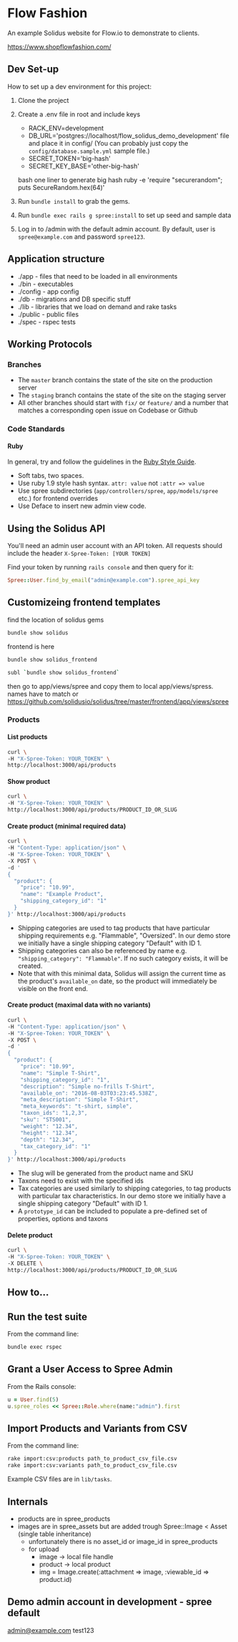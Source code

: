 # Flow Fashion
An example Solidus website for Flow.io to demonstrate to clients.

https://www.shopflowfashion.com/

## Dev Set-up
How to set up a dev environment for this project:

1. Clone the project
2. Create a .env file in root and include keys
   - RACK_ENV=development
   - DB_URL='postgres://localhost/flow_solidus_demo_development' file and place it in config/ (You can probably just copy the `config/database.sample.yml` sample file.)
   - SECRET_TOKEN='big-hash'
   - SECRET_KEY_BASE='other-big-hash'

   bash one liner to generate big hash
   ruby -e 'require "securerandom"; puts SecureRandom.hex(64)'
3. Run `bundle install` to grab the gems.
4. Run `bundle exec rails g spree:install` to set up seed and sample data
5. Log in to /admin with the default admin account. By default, user is `spree@example.com` and password `spree123`.

## Application structure

* ./app    - files that need to be loaded in all environments
* ./bin    - executables
* ./config - app config
* ./db     - migrations and DB specific stuff
* ./lib    - libraries that we load on demand and rake tasks
* ./public - public files
* ./spec   - rspec tests


## Working Protocols
### Branches
* The `master` branch contains the state of the site on the production server
* The `staging` branch contains the state of the site on the staging server
* All other branches should start with `fix/` or `feature/` and a number that matches a corresponding open issue on Codebase or Github

### Code Standards
#### Ruby
In general, try and follow the guidelines in the [Ruby Style Guide](https://github.com/bbatsov/ruby-style-guide).
* Soft tabs, two spaces.
* Use ruby 1.9 style hash syntax. `attr: value` not `:attr => value`
* Use spree subdirectories (`app/controllers/spree`, `app/models/spree` etc.) for frontend overrides
* Use Deface to insert new admin view code.

## Using the Solidus API
You'll need an admin user account with an API token. All requests should include the header
`X-Spree-Token: [YOUR TOKEN]`

Find your token by running `rails console` and then query for it:

```ruby
Spree::User.find_by_email("admin@example.com").spree_api_key
```

## Customizeing frontend templates
find the location of solidus gems
```bash
bundle show solidus
```

frontend is here
```bash
bundle show solidus_frontend

subl `bundle show solidus_frontend`
```

then go to app/views/spree and copy them to local app/views/spress. names have to match
or
https://github.com/solidusio/solidus/tree/master/frontend/app/views/spree

### Products
#### List products

```bash
curl \
-H "X-Spree-Token: YOUR_TOKEN" \
http://localhost:3000/api/products
```

#### Show product

```bash
curl \
-H "X-Spree-Token: YOUR_TOKEN" \
http://localhost:3000/api/products/PRODUCT_ID_OR_SLUG
```

#### Create product (minimal required data)

```bash
curl \
-H "Content-Type: application/json" \
-H "X-Spree-Token: YOUR_TOKEN" \
-X POST \
-d '
{
  "product": {
    "price": "10.99",
    "name": "Example Product",
    "shipping_category_id": "1"
  }
}' http://localhost:3000/api/products
```

- Shipping categories are used to tag products that have particular shipping requirements e.g. "Flammable", "Oversized". In our demo store we initially have a single shipping category "Default" with ID 1.
- Shipping categories can also be referenced by name e.g. `"shipping_category": "Flammable"`. If no such category exists, it will be created.
- Note that with this minimal data, Solidus will assign the current time as the product's `available_on` date, so the product will immediately be visible on the front end.

#### Create product (maximal data with no variants)
```bash
curl \
-H "Content-Type: application/json" \
-H "X-Spree-Token: YOUR_TOKEN" \
-X POST \
-d '
{
  "product": {
    "price": "10.99",
    "name": "Simple T-Shirt",
    "shipping_category_id": "1",
    "description": "Simple no-frills T-Shirt",
    "available_on": "2016-08-03T03:23:45.538Z",
    "meta_description": "Simple T-Shirt",
    "meta_keywords": "t-shirt, simple",
    "taxon_ids": "1,2,3",
    "sku": "STS001",
    "weight": "12.34",
    "height": "12.34",
    "depth": "12.34",
    "tax_category_id": "1"
  }
}' http://localhost:3000/api/products
```

- The slug will be generated from the product name and SKU
- Taxons need to exist with the specified ids
- Tax categories are used similarly to shipping categories, to tag products with particular tax characteristics. In our demo store we initially have a single shipping category "Default" with ID 1.
- A `prototype_id` can be included to populate a pre-defined set of properties, options and taxons

#### Delete product
```bash
curl \
-H "X-Spree-Token: YOUR_TOKEN" \
-X DELETE \
http://localhost:3000/api/products/PRODUCT_ID_OR_SLUG
```

## How to...
## Run the test suite
From the command line:
```bash
bundle exec rspec
```

## Grant a User Access to Spree Admin
From the Rails console:
```ruby
u = User.find(5)
u.spree_roles << Spree::Role.where(name:"admin").first
```

## Import Products and Variants from CSV
From the command line:
```bash
rake import:csv:products path_to_product_csv_file.csv
rake import:csv:variants path_to_product_csv_file.csv
```
Example CSV files are in `lib/tasks`.

## Internals
* products are in spree_products
* images are in spree_assets but are added trough Spree::Image < Asset (single table inheritance)
  * unfortunately there is no asset_id or image_id in spree_products
  * for upload
    * image   -> local file handle
    * product -> local product
    * img = Image.create(:attachment => image, :viewable_id => product.id)

## Demo admin account in development - spree default

admin@example.com
test123
